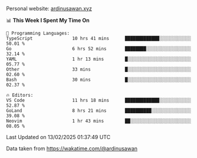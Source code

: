 Personal website: [ardinusawan.xyz](https://ardinusawan.xyz)

<!--START_SECTION:waka-->
📊 **This Week I Spent My Time On** 

```text
💬 Programming Languages: 
TypeScript               10 hrs 41 mins      █████████████░░░░░░░░░░░░   50.01 % 
Go                       6 hrs 52 mins       ████████░░░░░░░░░░░░░░░░░   32.14 % 
YAML                     1 hr 13 mins        █░░░░░░░░░░░░░░░░░░░░░░░░   05.77 % 
Other                    33 mins             █░░░░░░░░░░░░░░░░░░░░░░░░   02.60 % 
Bash                     30 mins             █░░░░░░░░░░░░░░░░░░░░░░░░   02.37 % 

🔥 Editors: 
VS Code                  11 hrs 18 mins      █████████████░░░░░░░░░░░░   52.87 % 
GoLand                   8 hrs 21 mins       ██████████░░░░░░░░░░░░░░░   39.08 % 
Neovim                   1 hr 43 mins        ██░░░░░░░░░░░░░░░░░░░░░░░   08.05 % 
```


 Last Updated on 13/02/2025 01:37:49 UTC
<!--END_SECTION:waka-->
Data taken from https://wakatime.com/@ardinusawan

